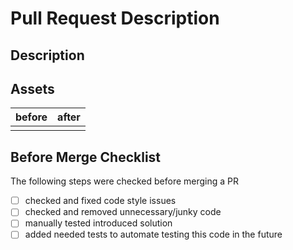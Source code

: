 # Pull Request Description

## Description

<!-- Give an explanation of the changes introduced in this PR -->
<!-- Help other developers understood why it is done that way, how it works and why do you think that is the best way of doing it at the moment -->

## Assets

<!-- For UI work, put a screenshot confirming the quality of the work -->
<!-- It might be a PixelPerfect overlapping screenshot -->
<!-- or it might be a before/after screenshot, if you are not using PixelPerfect tool -->

| before | after |
| ------ | ----- |
|        |       |

## Before Merge Checklist

The following steps were checked before merging a PR

- [ ] checked and fixed code style issues
- [ ] checked and removed unnecessary/junky code
- [ ] manually tested introduced solution
- [ ] added needed tests to automate testing this code in the future
